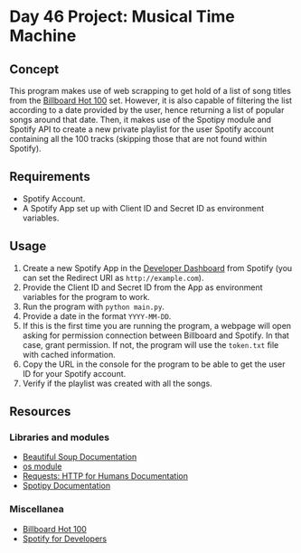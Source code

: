 # Day 46 Project: Musical Time Machine

## Concept

This program makes use of web scrapping to get hold of a list of song titles from the
[Billboard Hot 100](https://www.billboard.com/charts/hot-100/) set. However, it is also capable of filtering the list
according to a date provided by the user, hence returning a list of popular songs around that date. Then, it makes
use of the Spotipy module and Spotify API to create a new private playlist for the user Spotify account containing all the
100 tracks (skipping those that are not found within Spotify).

## Requirements

- Spotify Account.
- A Spotify App set up with Client ID and Secret ID as environment variables.

## Usage

1. Create a new Spotify App in the [Developer Dashboard](https://developer.spotify.com/dashboard/) from Spotify (you can set the Redirect URI as `http://example.com`).
2. Provide the Client ID and Secret ID from the App as environment variables for the program to work.
3. Run the program with `python main.py`.
4. Provide a date in the format `YYYY-MM-DD`.
5. If this is the first time you are running the program, a webpage will open asking for permission connection between Billboard and Spotify. In that case, grant permission. If not, the program will use the `token.txt` file with cached information.
6. Copy the URL in the console for the program to be able to get the user ID for your Spotify account.
7. Verify if the playlist was created with all the songs.

## Resources

### Libraries and modules

- [Beautiful Soup Documentation](https://www.crummy.com/software/BeautifulSoup/bs4/doc/)
- [os module](https://docs.python.org/3/library/os.html)
- [Requests: HTTP for Humans Documentation](https://requests.readthedocs.io/en/latest/)
- [Spotipy Documentation](https://spotipy.readthedocs.io/en/2.22.1/#)

### Miscellanea

- [Billboard Hot 100](https://www.billboard.com/charts/hot-100/)
- [Spotify for Developers](https://developer.spotify.com/)